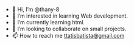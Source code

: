 - 👋 Hi, I’m @thany-8
- 👀 I’m interested in learning Web development.
- 🌱 I’m currently learning html.
- 💞️ I’m looking to collaborate on small projects.
- 📫 How to reach me ttatisbatista@gmail.com

<!---
thany-8/thany-8 is a ✨ special ✨ repository because its `README.md` (this file) appears on your GitHub profile.
You can click the Preview link to take a look at your changes.
--->
